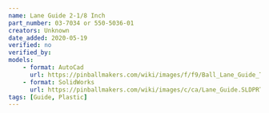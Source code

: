 ```yaml
---
name: Lane Guide 2-1/8 Inch
part_number: 03-7034 or 550-5036-01 
creators: Unknown
date_added: 2020-05-19
verified: no
verified_by:
models: 
    - format: AutoCad
      url: https://pinballmakers.com/wiki/images/f/f9/Ball_Lane_Guide_Top_Double_Sided_-_03-7034_-_and_Star_Posts_-_03-8319_w_5-16_in_rubber.dwg
    - format: SolidWorks
      url: https://pinballmakers.com/wiki/images/c/ca/Lane_Guide.SLDPRT
tags: [Guide, Plastic]
---
```

